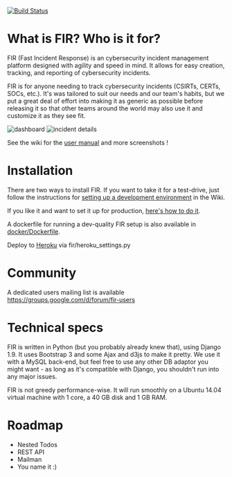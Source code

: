 [![Build Status](https://travis-ci.org/certsocietegenerale/FIR.svg?branch=master)](https://travis-ci.org/certsocietegenerale/FIR)

# What is FIR? Who is it for?

FIR (Fast Incident Response) is an cybersecurity incident management platform designed with agility and speed in mind. It allows for easy creation, tracking, and reporting of cybersecurity incidents.

FIR is for anyone needing to track cybersecurity incidents (CSIRTs, CERTs, SOCs, etc.). It's was tailored to suit our needs and our team's habits, but we put a great deal of effort into making it as generic as possible before releasing it so that other teams around the world may also use it and customize it as they see fit.

![dashboard](https://github.com/certsocietegenerale/FIR/wiki/screenshots/dashboard.png)
![incident details](https://github.com/certsocietegenerale/FIR/wiki/screenshots/incident_details.png)

See the wiki for the [user manual](https://github.com/certsocietegenerale/FIR/wiki/User-Manual) and more screenshots !

# Installation

There are two ways to install FIR. If you want to take it for a test-drive, just follow the instructions for [setting up a development environment](https://github.com/certsocietegenerale/FIR/wiki/Setting-up-a-development-environment) in the Wiki.

If you like it and want to set it up for production, [here's how to do it](https://github.com/certsocietegenerale/FIR/wiki/Installation-on-a-production-environment).

A dockerfile for running a dev-quality FIR setup is also available in [docker/Dockerfile](docker/Dockerfile).

Deploy to [Heroku](https://heroku.com) via fir/heroku_settings.py

# Community

A dedicated users mailing list is available https://groups.google.com/d/forum/fir-users

# Technical specs

FIR is written in Python (but you probably already knew that), using Django 1.9. It uses Bootstrap 3 and some Ajax and d3js to make it pretty. We use it with a MySQL back-end, but feel free to use any other DB adaptor you might want - as long as it's compatible with Django, you shouldn't run into any major issues.

FIR is not greedy performance-wise. It will run smoothly on a Ubuntu 14.04 virtual machine with 1 core, a 40 GB disk and 1 GB RAM.

# Roadmap

* Nested Todos
* REST API
* Mailman
* You name it :)
